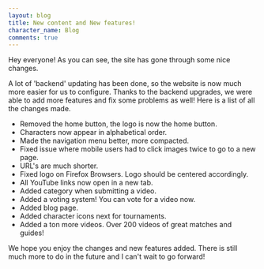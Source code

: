 ```yaml
---
layout: blog
title: New content and New features!
character_name: Blog
comments: true
---
```


Hey everyone! As you can see, the site has gone through some nice changes.

A lot of 'backend' updating has been done, so the website is now much more easier for us to configure. Thanks to the backend upgrades, we were able to add more features and fix some problems as well! Here is a list of all the changes made.

- Removed the home button, the logo is now the home button.
- Characters now appear in alphabetical order.
- Made the navigation menu better, more compacted.
- Fixed issue where mobile users had to click images twice to go to a new page.
- URL's are much shorter.
- Fixed logo on Firefox Browsers. Logo should be centered accordingly.
- All YouTube links now open in a new tab.
- Added category when submitting a video.
- Added a voting system! You can vote for a video now.
- Added blog page.
- Added character icons next for tournaments.
- Added a ton more videos. Over 200 videos of great matches and guides!


We hope you enjoy the changes and new features added. There is still much more to do in the future and I can't wait to go forward!
